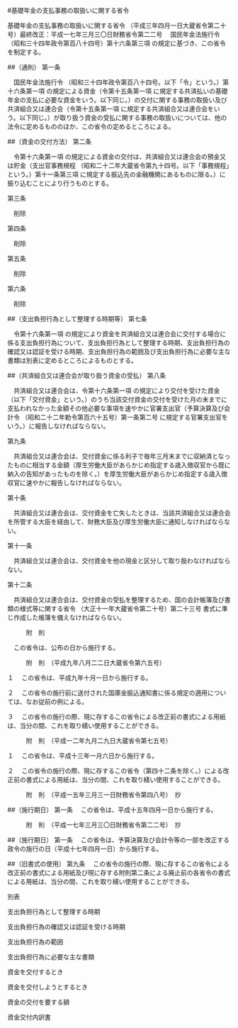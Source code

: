 #基礎年金の支払事務の取扱いに関する省令



基礎年金の支払事務の取扱いに関する省令
（平成三年四月一日大蔵省令第二十号）最終改正：平成一七年三月三〇日財務省令第二二号
　国民年金法施行令
（昭和三十四年政令第百八十四号）第十六条第三項
の規定に基づき、この省令を制定する。

##（通則）
第一条

　国民年金法施行令
（昭和三十四年政令第百八十四号。以下「令」という。）第十六条第一項
の規定による資金（令第十五条第一項
に規定する共済払いの基礎年金の支払に必要な資金をいう。以下同じ。）の交付に関する事務の取扱い及び共済組合又は連合会（令第十五条第一項
に規定する共済組合又は連合会をいう。以下同じ。）が取り扱う資金の受払に関する事務の取扱いについては、他の法令に定めるもののほか、この省令の定めるところによる。



##（資金の交付方法）
第二条

　令第十六条第一項
の規定による資金の交付は、共済組合又は連合会の預金又は貯金（支出官事務規程
（昭和二十二年大蔵省令第九十四号。以下「事務規程」という。）第十一条第三項
に規定する振込先の金融機関にあるものに限る。）に振り込むことにより行うものとする。



第三条


　削除



第四条


　削除



第五条


　削除



第六条


　削除



##（支出負担行為として整理する時期等）
第七条

　令第十六条第一項
の規定により資金を共済組合又は連合会に交付する場合に係る支出負担行為について、支出負担行為として整理する時期、支出負担行為の確認又は認証を受ける時期、支出負担行為の範囲及び支出負担行為に必要な主な書類は別表に定めるところによるものとする。



##（共済組合又は連合会が取り扱う資金の受払）
第八条

　共済組合又は連合会は、令第十六条第一項
の規定により交付を受けた資金（以下「交付資金」という。）のうち当該交付資金の交付を受けた月の末までに支払われなかった金額その他必要な事項を速やかに官署支出官（予算決算及び会計令
（昭和二十二年勅令第百六十五号）第一条第二号
に規定する官署支出官をいう。）に報告しなければならない。



第九条


　共済組合又は連合会は、交付資金に係る利子で毎年三月末までに収納済となったものに相当する金額（厚生労働大臣があらかじめ指定する歳入徴収官から既に納入の告知があったものを除く。）を厚生労働大臣があらかじめ指定する歳入徴収官に速やかに報告しなければならない。



第十条


　共済組合又は連合会は、交付資金を亡失したときは、当該共済組合又は連合会を所管する大臣を経由して、財務大臣及び厚生労働大臣に通知しなければならない。



第十一条


　共済組合又は連合会は、交付資金を他の現金と区分して取り扱わなければならない。



第十二条


　共済組合又は連合会は、交付資金の受払を整理するため、国の会計帳簿及び書類の様式等に関する省令
（大正十一年大蔵省令第二十号）第二十三号
書式に準じ作成した帳簿を備えなければならない。




　　　附　則


　この省令は、公布の日から施行する。


　　　附　則　（平成九年八月二二日大蔵省令第六五号）

１
　この省令は、平成九年十月一日から施行する。

２
　この省令の施行前に送付された国庫金振込通知書に係る規定の適用については、なお従前の例による。

３
　この省令の施行の際、現に存するこの省令による改正前の書式による用紙は、当分の間、これを取り繕い使用することができる。


　　　附　則　（平成一二年九月二九日大蔵省令第七五号）

１
　この省令は、平成十三年一月六日から施行する。

２
　この省令の施行の際、現に存するこの省令（第四十二条を除く。）による改正前の書式による用紙は、当分の間、これを取り繕い使用することができる。


　　　附　則　（平成一五年三月三一日財務省令第四八号）　抄


##（施行期日）
第一条
　この省令は、平成十五年四月一日から施行する。


　　　附　則　（平成一七年三月三〇日財務省令第二二号）　抄


##（施行期日）
第一条
　この省令は、予算決算及び会計令等の一部を改正する政令の施行の日（平成十七年四月一日）から施行する。



##（旧書式の使用）
第九条
　この省令の施行の際、現に存するこの省令による改正前の書式による用紙及び現に存する附則第二条による廃止前の各省令の書式による用紙は、当分の間、これを取り繕い使用することができる。


別表




支出負担行為として整理する時期

支出負担行為の確認又は認証を受ける時期

支出負担行為の範囲

支出負担行為に必要な主な書類




資金を交付するとき

資金を交付しようとするとき

資金の交付を要する額

資金交付内訳書







